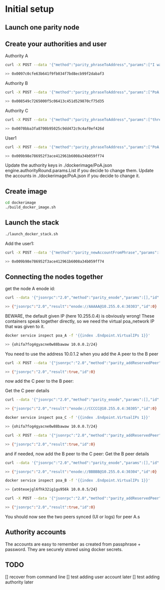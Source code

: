 # Initial setup

## Launch one parity node

## Create your authorities and user

Authority A

```bash
curl -X POST --data '{"method":"parity_phraseToAddress","params":["I want to try PoA at home, not secure at all"],"id":1,"jsonrpc":"2.0"}' -H "Content-Type: application/json" 127.0.0.1:8545

>> 0x0097c0cfe63b641f9fb034f7bd8ecb99f2dabaf3
```

Authority B

```bash
curl -X POST --data '{"method":"parity_phraseToAddress","params":["PoA will rule the private blockchain, but this is just a POC, not secure at all"],"id":1,"jsonrpc":"2.0"}' -H "Content-Type: application/json" 127.0.0.1:8545

>> 0x008549c7265000f5c06413c451d529870cf75d35
```

Authority C

```bash
curl -X POST --data '{"method":"parity_phraseToAddress","params":["three nodes are better than two, which is why we do it"],"id":1,"jsonrpc":"2.0"}' -H "Content-Type: application/json" 127.0.0.1:8545

>> 0x0070bba3fa8700b95025c9dd472c9c4af0ef426d
```

User1

```bash
curl -X POST --data '{"method":"parity_phraseToAddress","params":["PoA user, first of all, with a lot of eth"],"id":1,"jsonrpc":"2.0"}' -H "Content-Type: application/json" 127.0.0.1:8545

>> 0x009b98e786952f3ace412961b6008a34b059ff74
```

Update the authority keys in ./dockerimage/PoA.json engine.authorityRound.params.List if you decide to change them.
Update the accounts in ./dockerimage/PoA.json if you decide to change it.

## Create image

```bash
cd dockerimage
./build_docker_image.sh
```

## Launch the stack

```bash
./launch_docker_stack.sh
```

Add the user1:

```bash
curl -X POST --data '{"method":"parity_newAccountFromPhrase","params":["PoA user, first of all, with a lot of eth","1234567890"],"id":1,"jsonrpc":"2.0"}' -H "Content-Type: application/json" 127.0.0.1:8545

>> 0x009b98e786952f3ace412961b6008a34b059ff74
```

## Connecting the nodes together

get the node A enode id:

```bash
curl --data '{"jsonrpc":"2.0","method":"parity_enode","params":[],"id":0}' -H "Content-Type: application/json" -X POST 127.0.0.1:8545

>> {"jsonrpc":"2.0","result":"enode://AAAAA@10.255.0.4:30303","id":0}
```

BEWARE, the default given IP (here 10.255.0.4) is obviously wrong! These containers speak together directly, so we need the virtual poa_network IP that was given to it.

```bash
docker service inspect poa_A -f '{{index .Endpoint.VirtualIPs 1}}'

>> {ohifa7fog4gyacne0w88bawaw 10.0.0.2/24}
```

You need to use the address 10.0.1.2 when you add the A peer to the B peer

```bash
curl -X POST --data '{"jsonrpc":"2.0","method":"parity_addReservedPeer","params":["enode://AAAAA@10.0.0.2:30303"],"id":0}' -H "Content-Type: application/json" 127.0.0.1:8547

>> {"jsonrpc":"2.0","result":true,"id":0}
```

now add the C peer to the B peer:

Get the C peer details

```bash
curl --data '{"jsonrpc":"2.0","method":"parity_enode","params":[],"id":0}' -H "Content-Type: application/json" -X POST 127.0.0.1:8549

>> {"jsonrpc":"2.0","result":"enode://CCCCC@10.255.0.4:30305","id":0}
```

```bash
docker service inspect poa_C -f '{{index .Endpoint.VirtualIPs 1}}'

>> {ohifa7fog4gyacne0w88bawaw 10.0.0.7/24}
```

```bash
curl -X POST --data '{"jsonrpc":"2.0","method":"parity_addReservedPeer","params":["enode://CCCCC@10.0.0.7:30305"],"id":0}' -H "Content-Type: application/json" 127.0.0.1:8547

>> {"jsonrpc":"2.0","result":true,"id":0}
```

and if needed, now add the B peer to the C peer:
Get the B peer details

```bash
curl --data '{"jsonrpc":"2.0","method":"parity_enode","params":[],"id":2}' -H "Content-Type: application/json" -X POST 127.0.0.1:8547

>> {"jsonrpc":"2.0","result":"enode://BBBBB@10.255.0.4:30304","id":0}
```

```bash
docker service inspect poa_B -f '{{index .Endpoint.VirtualIPs 1}}'

>> {at6teoejgl6fhk32ig1gu956k 10.0.0.5/24}
```

```bash
curl -X POST --data '{"jsonrpc":"2.0","method":"parity_addReservedPeer","params":["enode://BBBBB@10.0.0.5:30304"],"id":0}' -H "Content-Type: application/json" 127.0.0.1:8549

>> {"jsonrpc":"2.0","result":true,"id":0}
```

You should now see the two peers synced (UI or logs) for peer A.s

## Authority accounts

The accounts are easy to remember as created from passphrase + password.
They are securely stored using docker secrets.

## TODO

[] recover from command line
[] test adding user account later
[] test adding authority later
